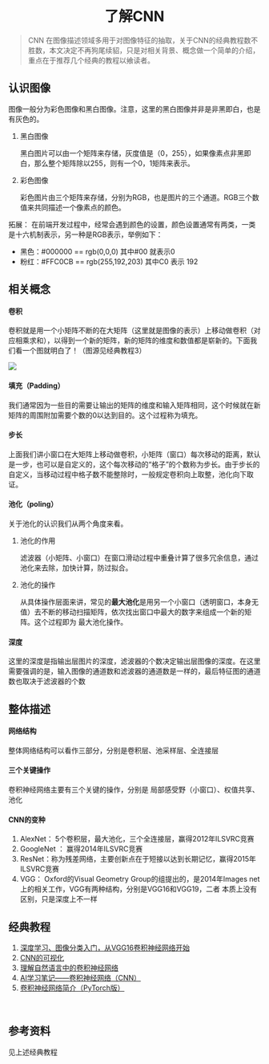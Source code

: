 <center><h1>了解CNN</h1></center>

> CNN 在图像描述领域多用于对图像特征的抽取，关于CNN的经典教程数不胜数，本文决定不再狗尾续貂，只是对相关背景、概念做一个简单的介绍，重点在于推荐几个经典的教程以飨读者。



## 认识图像

图像一般分为彩色图像和黑白图像。注意，这里的黑白图像并非是非黑即白，也是有灰色的。

1. 黑白图像

   黑白图片可以由一个矩阵来存储，灰度值是（0，255），如果像素点非黑即白，那么整个矩阵除以255，则有一个0，1矩阵来表示。

2. 彩色图像

   彩色图片由三个矩阵来存储，分别为RGB，也是图片的三个通道。RGB三个数值来共同描述一个像素点的颜色。



拓展： 在前端开发过程中，经常会遇到颜色的设置，颜色设置通常有两类，一类是十六机制表示，另一种是RGB表示，举例如下：

* 黑色：#000000  ==   rgb(0,0,0)   其中#00 就表示0
* 粉红：#FFC0CB  ==  rgb(255,192,203)  其中C0 表示 192



## 相关概念

#### 卷积

卷积就是用一个小矩阵不断的在大矩阵（这里就是图像的表示）上移动做卷积（对应相乘求和），以得到一个新的矩阵，新的矩阵的维度和数值都是崭新的。下面我们看一个图就明白了！（图源见经典教程3）

![](http://resource.mahc.host/img/Convolution_schematic.gif)

#### 填充（Padding）

我们通常因为一些目的需要让输出的矩阵的维度和输入矩阵相同，这个时候就在新矩阵的周围附加需要个数的0以达到目的。这个过程称为填充。

#### 步长

上面我们讲小窗口在大矩阵上移动做卷积，小矩阵（窗口）每次移动的距离，默认是一步，也可以是自定义的，这个每次移动的“格子”的个数称为步长。由于步长的自定义，当移动过程中格子数不能整除时，一般规定卷积向上取整，池化向下取证。

#### 池化（poling）

关于池化的认识我们从两个角度来看。

1. 池化的作用

   滤波器（小矩阵、小窗口）在窗口滑动过程中重叠计算了很多冗余信息，通过池化来去除，加快计算，防过拟合。

2. 池化的操作

   从具体操作层面来讲，常见的**最大池化**是用另一个小窗口（透明窗口，本身无值）去不断的移动扫描矩阵，依次找出窗口中最大的数字来组成一个新的矩阵。这个过程即为  最大池化操作。

#### 深度

这里的深度是指输出层图片的深度，滤波器的个数决定输出层图像的深度。在这里需要强调的是，输入图像的通道数和滤波器的通道数是一样的，最后特征图的通道数也取决于滤波器的个数



## 整体描述

#### 网络结构

整体网络结构可以看作三部分，分别是卷积层、池采样层、全连接层

#### 三个关键操作

卷积神经网络主要有三个关键的操作，分别是 局部感受野（小窗口）、权值共享、池化

#### CNN的变种

1. AlexNet： 5个卷积层，最大池化，三个全连接层，赢得2012年ILSVRC竞赛
2. GoogleNet ： 赢得2014年ILSVRC竞赛
3. ResNet：称为残差网络，主要创新点在于短接以达到长期记忆，赢得2015年ILSVRC竞赛
4. VGG： Oxford的Visual Geometry Group的组提出的，是2014年Images net上的相关工作，VGG有两种结构，分别是VGG16和VGG19，二者 本质上没有区别，只是深度上不一样



## 经典教程

1. [深度学习、图像分类入门，从VGG16卷积神经网络开始](https://blog.csdn.net/Errors_In_Life/article/details/65950699)
2. [CNN的可视化](https://poloclub.github.io/cnn-explainer/)
3. [理解自然语言中的卷积神经网络](http://www.wildml.com/2015/11/understanding-convolutional-neural-networks-for-nlp/#more-348)
4. [AI学习笔记——卷积神经网络（CNN）](https://www.jianshu.com/p/49b70f6480d1)
5. [卷积神经网络简介（PyTorch版）](https://github.com/zergtant/pytorch-handbook/blob/master/chapter2/2.4-cnn.ipynb)

​	

## 参考资料

见上述经典教程